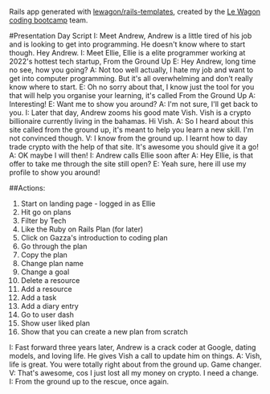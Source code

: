 Rails app generated with [lewagon/rails-templates](https://github.com/lewagon/rails-templates), created by the [Le Wagon coding bootcamp](https://www.lewagon.com) team.

#Presentation Day Script
I: Meet Andrew, Andrew is a little tired of his job and is looking to get into programming. He doesn't know where to start though. Hey Andrew.
I: Meet Ellie, Ellie is a elite programmer working at 2022's hottest tech startup, From the Ground Up
E: Hey Andrew, long time no see, how you going?
A: Not too well actually, I hate my job and want to get into computer programming. But it's all overwhelming and don't really know where to start.
E: Oh no sorry about that, I know just the tool for you that will help you organise your learning, it's called From the Ground Up
A: Interesting!
E: Want me to show you around?
A: I'm not sure, I'll get back to you.
I: Later that day, Andrew zooms his good mate Vish. Vish is a crypto billionaire currently living in the bahamas. Hi Vish.
A: So I heard about this site called from the ground up, it's meant to help you learn a new skill. I'm not convinced though.
V: I know from the ground up. I learnt how to day trade crypto with the help of that site. It's awesome you should give it a go!
A: OK maybe I will then!
I: Andrew calls Ellie soon after
A: Hey Ellie, is that offer to take me through the site still open?
E: Yeah sure, here ill use my profile to show you around!

##Actions:

1. Start on landing page - logged in as Ellie
2. Hit go on plans
3. Filter by Tech
4. Like the Ruby on Rails Plan (for later)
5. Click on Gazza's introduction to coding plan
6. Go through the plan
7. Copy the plan
8. Change plan name
9. Change a goal
10. Delete a resource
11. Add a resource
12. Add a task
13. Add a diary entry
14. Go to user dash
15. Show user liked plan
16. Show that you can create a new plan from scratch

I: Fast forward three years later, Andrew is a crack coder at Google, dating models, and loving life. He gives Vish a call to update him on things.
A: Vish, life is great. You were totally right about from the ground up. Game changer.
V: That's awesome, cos I just lost all my money on crypto. I need a change.
I: From the ground up to the rescue, once again.
